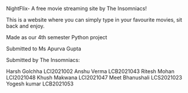 NightFlix- A free movie streaming site by The Insomniacs!

This is a website where you can simply type in your favourite movies, sit back and enjoy. 

Made as our 4th semester Python project

Submitted to Ms Apurva Gupta

Submitted by The Insomniacs:

Harsh Golchha LCI2021002
Anshu Verma LCB2021043
Ritesh Mohan LCI2021048
Khush Makwana LCI2021047
Meet Bhanushali LCS2021023
Yogesh kumar  LCB2021053
